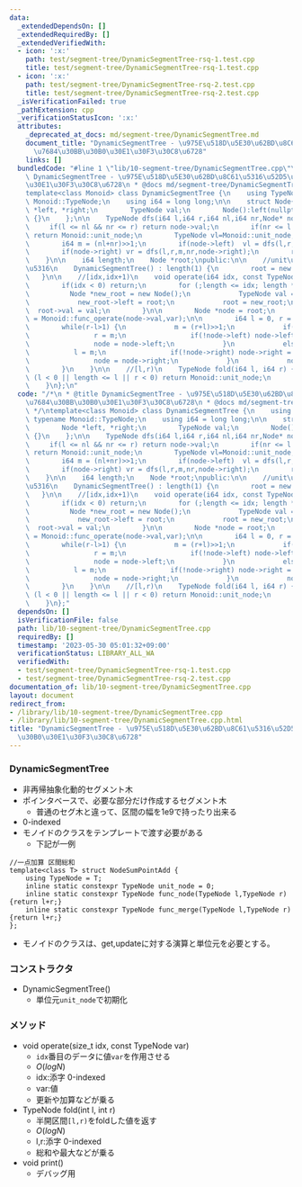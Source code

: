 ```yaml
---
data:
  _extendedDependsOn: []
  _extendedRequiredBy: []
  _extendedVerifiedWith:
  - icon: ':x:'
    path: test/segment-tree/DynamicSegmentTree-rsq-1.test.cpp
    title: test/segment-tree/DynamicSegmentTree-rsq-1.test.cpp
  - icon: ':x:'
    path: test/segment-tree/DynamicSegmentTree-rsq-2.test.cpp
    title: test/segment-tree/DynamicSegmentTree-rsq-2.test.cpp
  _isVerificationFailed: true
  _pathExtension: cpp
  _verificationStatusIcon: ':x:'
  attributes:
    _deprecated_at_docs: md/segment-tree/DynamicSegmentTree.md
    document_title: "DynamicSegmentTree - \u975E\u518D\u5E30\u62BD\u8C61\u5316\u52D5\
      \u7684\u30BB\u30B0\u30E1\u30F3\u30C8\u6728"
    links: []
  bundledCode: "#line 1 \"lib/10-segment-tree/DynamicSegmentTree.cpp\"\n/*\n * @title\
    \ DynamicSegmentTree - \u975E\u518D\u5E30\u62BD\u8C61\u5316\u52D5\u7684\u30BB\u30B0\
    \u30E1\u30F3\u30C8\u6728\n * @docs md/segment-tree/DynamicSegmentTree.md\n */\n\
    template<class Monoid> class DynamicSegmentTree {\n    using TypeNode = typename\
    \ Monoid::TypeNode;\n    using i64 = long long;\n\n    struct Node{\n        Node\
    \ *left, *right;\n        TypeNode val;\n        Node():left(nullptr),right(nullptr),val(Monoid::unit_node)\
    \ {}\n    };\n\n    TypeNode dfs(i64 l,i64 r,i64 nl,i64 nr,Node* node) {\n   \
    \     if(l <= nl && nr <= r) return node->val;\n        if(nr <= l || r <= nl)\
    \ return Monoid::unit_node;\n        TypeNode vl=Monoid::unit_node, vr=Monoid::unit_node;\n\
    \        i64 m = (nl+nr)>>1;\n        if(node->left)  vl = dfs(l,r,nl,m,node->left);\n\
    \        if(node->right) vr = dfs(l,r,m,nr,node->right);\n        return Monoid::func_fold(vl,vr);\n\
    \    }\n\n    i64 length;\n    Node *root;\npublic:\n\n    //unit\u3067\u521D\u671F\
    \u5316\n    DynamicSegmentTree() : length(1) {\n        root = new Node();\n \
    \   }\n\n    //[idx,idx+1)\n    void operate(i64 idx, const TypeNode var) {\n\
    \        if(idx < 0) return;\n        for (;length <= idx; length *= 2) {\n  \
    \          Node *new_root = new Node();\n            TypeNode val = root->val;\n\
    \            new_root->left = root;\n            root = new_root;\n          \
    \  root->val = val;\n        }\n\n        Node *node = root;\n        node->val\
    \ = Monoid::func_operate(node->val,var);\n\n        i64 l = 0, r = length, m;\n\
    \        while(r-l>1) {\n            m = (r+l)>>1;\n            if(idx<m) {\n\
    \                r = m;\n                if(!node->left) node->left=new Node();\n\
    \                node = node->left;\n            }\n            else {\n     \
    \           l = m;\n                if(!node->right) node->right = new Node();\n\
    \                node = node->right;\n            }\n            node->val = Monoid::func_operate(node->val,var);\n\
    \        }\n    }\n\n    //[l,r)\n    TypeNode fold(i64 l, i64 r) {\n        if\
    \ (l < 0 || length <= l || r < 0) return Monoid::unit_node;\n        return dfs(l,r,0,length,root);\n\
    \    }\n};\n"
  code: "/*\n * @title DynamicSegmentTree - \u975E\u518D\u5E30\u62BD\u8C61\u5316\u52D5\
    \u7684\u30BB\u30B0\u30E1\u30F3\u30C8\u6728\n * @docs md/segment-tree/DynamicSegmentTree.md\n\
    \ */\ntemplate<class Monoid> class DynamicSegmentTree {\n    using TypeNode =\
    \ typename Monoid::TypeNode;\n    using i64 = long long;\n\n    struct Node{\n\
    \        Node *left, *right;\n        TypeNode val;\n        Node():left(nullptr),right(nullptr),val(Monoid::unit_node)\
    \ {}\n    };\n\n    TypeNode dfs(i64 l,i64 r,i64 nl,i64 nr,Node* node) {\n   \
    \     if(l <= nl && nr <= r) return node->val;\n        if(nr <= l || r <= nl)\
    \ return Monoid::unit_node;\n        TypeNode vl=Monoid::unit_node, vr=Monoid::unit_node;\n\
    \        i64 m = (nl+nr)>>1;\n        if(node->left)  vl = dfs(l,r,nl,m,node->left);\n\
    \        if(node->right) vr = dfs(l,r,m,nr,node->right);\n        return Monoid::func_fold(vl,vr);\n\
    \    }\n\n    i64 length;\n    Node *root;\npublic:\n\n    //unit\u3067\u521D\u671F\
    \u5316\n    DynamicSegmentTree() : length(1) {\n        root = new Node();\n \
    \   }\n\n    //[idx,idx+1)\n    void operate(i64 idx, const TypeNode var) {\n\
    \        if(idx < 0) return;\n        for (;length <= idx; length *= 2) {\n  \
    \          Node *new_root = new Node();\n            TypeNode val = root->val;\n\
    \            new_root->left = root;\n            root = new_root;\n          \
    \  root->val = val;\n        }\n\n        Node *node = root;\n        node->val\
    \ = Monoid::func_operate(node->val,var);\n\n        i64 l = 0, r = length, m;\n\
    \        while(r-l>1) {\n            m = (r+l)>>1;\n            if(idx<m) {\n\
    \                r = m;\n                if(!node->left) node->left=new Node();\n\
    \                node = node->left;\n            }\n            else {\n     \
    \           l = m;\n                if(!node->right) node->right = new Node();\n\
    \                node = node->right;\n            }\n            node->val = Monoid::func_operate(node->val,var);\n\
    \        }\n    }\n\n    //[l,r)\n    TypeNode fold(i64 l, i64 r) {\n        if\
    \ (l < 0 || length <= l || r < 0) return Monoid::unit_node;\n        return dfs(l,r,0,length,root);\n\
    \    }\n};"
  dependsOn: []
  isVerificationFile: false
  path: lib/10-segment-tree/DynamicSegmentTree.cpp
  requiredBy: []
  timestamp: '2023-05-30 05:01:32+09:00'
  verificationStatus: LIBRARY_ALL_WA
  verifiedWith:
  - test/segment-tree/DynamicSegmentTree-rsq-1.test.cpp
  - test/segment-tree/DynamicSegmentTree-rsq-2.test.cpp
documentation_of: lib/10-segment-tree/DynamicSegmentTree.cpp
layout: document
redirect_from:
- /library/lib/10-segment-tree/DynamicSegmentTree.cpp
- /library/lib/10-segment-tree/DynamicSegmentTree.cpp.html
title: "DynamicSegmentTree - \u975E\u518D\u5E30\u62BD\u8C61\u5316\u52D5\u7684\u30BB\
  \u30B0\u30E1\u30F3\u30C8\u6728"
---
```

### DynamicSegmentTree
- 非再帰抽象化動的セグメント木
- ポインタベースで、必要な部分だけ作成するセグメント木
  - 普通のセグ木と違って、区間の幅を1e9で持ったり出来る
- 0-indexed
- モノイドのクラスをテンプレートで渡す必要がある
  - 下記が一例
```
//一点加算 区間総和
template<class T> struct NodeSumPointAdd {
	using TypeNode = T;
	inline static constexpr TypeNode unit_node = 0;
	inline static constexpr TypeNode func_node(TypeNode l,TypeNode r){return l+r;}
	inline static constexpr TypeNode func_merge(TypeNode l,TypeNode r){return l+r;}
};
```
- モノイドのクラスは、get,updateに対する演算と単位元を必要とする。

### コンストラクタ
- DynamicSegmentTree()
  - 単位元`unit_node`で初期化

### メソッド
- void operate(size_t idx, const TypeNode var)
  - `idx`番目のデータに値`var`を作用させる
  - $O(logN)$
  - idx:添字 0-indexed
  - var:値
  - 更新や加算などが乗る
- TypeNode fold(int l, int r)
  - 半開区間`[l,r)`をfoldした値を返す
  - $O(logN)$
  - l,r:添字 0-indexed
  - 総和や最大などが乗る
- void print()
  - デバッグ用